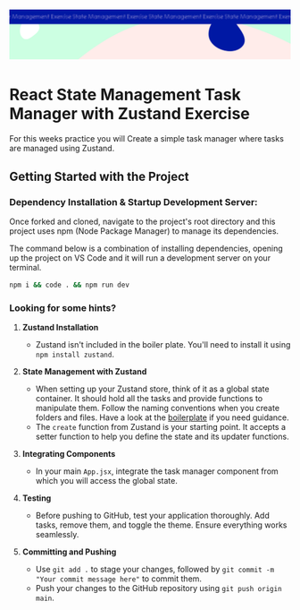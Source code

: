 <h1 align="center">
  <a href="">
    <img src="/src/assets/state-management.svg" alt="Boiler Plate">
  </a>
</h1>

# React State Management Task Manager with Zustand Exercise

For this weeks practice you will Create a simple task manager where tasks are managed using Zustand.

## Getting Started with the Project

### Dependency Installation & Startup Development Server:

Once forked and cloned, navigate to the project's root directory and this project uses npm (Node Package Manager) to manage its dependencies.

The command below is a combination of installing dependencies, opening up the project on VS Code and it will run a development server on your terminal.

```bash
npm i && code . && npm run dev
```

### Looking for some hints?
1.  **Zustand Installation**
    - Zustand isn't included in the boiler plate. You'll need to install it using `npm install zustand`.

2.  **State Management with Zustand**
    - When setting up your Zustand store, think of it as a global state container. It should hold all the tasks and provide functions to manipulate them. Follow the naming conventions when you create folders and files. Have a look at the [boilerplate](https://github.com/Technigo/react-zustand-boiler-plate) if you need guidance.
    - The `create` function from Zustand is your starting point. It accepts a setter function to help you define the state and its updater functions.

3.  **Integrating Components**
    - In your main `App.jsx`, integrate the task manager component from which you will access the global state. 

4.  **Testing**
    - Before pushing to GitHub, test your application thoroughly. Add tasks, remove them, and toggle the theme. Ensure everything works seamlessly.

6.  **Committing and Pushing**
    - Use `git add .` to stage your changes, followed by `git commit -m "Your commit message here"` to commit them.
    - Push your changes to the GitHub repository using `git push origin main`.
